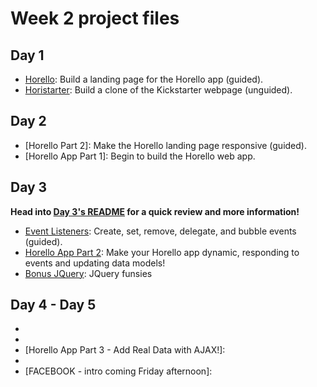 # Week 2 project files

## Day 1

- [Horello]: Build a landing page for the Horello app (guided).
- [Horistarter]: Build a clone of the Kickstarter webpage (unguided).

[Horello]: ./day1/1_horello
[Horistarter]: ./day1/2_horistarter

## Day 2

- [Horello Part 2]: Make the Horello landing page responsive (guided).
- [Horello App Part 1]: Begin to build the Horello web app.

## Day 3

**Head into [Day 3's README](./day3/README.md) for a quick review and more information!**

- [Event Listeners]: Create, set, remove, delegate, and bubble events (guided).
- [Horello App Part 2]: Make your Horello app dynamic, responding to events and updating data models!
- [Bonus JQuery]: JQuery funsies 

[Event Listeners]: ./day3/4_handling_events
[Horello App Part 2]: ./day3/5_making_horello_dynamic
[Bonus JQuery]: ./day3/6_bonus_jquery


## Day 4 - Day 5

 - [Finish up Horello App Part 2]: ./day3/5_making_horello_dynamic
 - [Twilio]: ./day4/1_twilio
 - [Horello App Part 3 - Add Real Data with AJAX!]: 
 - [Momentum]: ./day4/2_momentum
 - [FACEBOOK - intro coming Friday afternoon]: 
